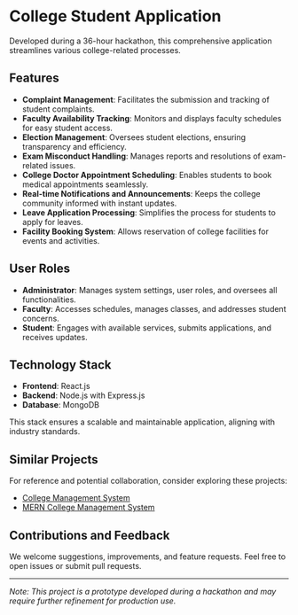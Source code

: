 # College Student Application

Developed during a 36-hour hackathon, this comprehensive application streamlines various college-related processes.

## Features

- **Complaint Management**: Facilitates the submission and tracking of student complaints.
- **Faculty Availability Tracking**: Monitors and displays faculty schedules for easy student access.
- **Election Management**: Oversees student elections, ensuring transparency and efficiency.
- **Exam Misconduct Handling**: Manages reports and resolutions of exam-related issues.
- **College Doctor Appointment Scheduling**: Enables students to book medical appointments seamlessly.
- **Real-time Notifications and Announcements**: Keeps the college community informed with instant updates.
- **Leave Application Processing**: Simplifies the process for students to apply for leaves.
- **Facility Booking System**: Allows reservation of college facilities for events and activities.

## User Roles

- **Administrator**: Manages system settings, user roles, and oversees all functionalities.
- **Faculty**: Accesses schedules, manages classes, and addresses student concerns.
- **Student**: Engages with available services, submits applications, and receives updates.

## Technology Stack

- **Frontend**: React.js
- **Backend**: Node.js with Express.js
- **Database**: MongoDB

This stack ensures a scalable and maintainable application, aligning with industry standards.

## Similar Projects

For reference and potential collaboration, consider exploring these projects:

- [College Management System](https://github.com/krish-7104/College-Management-System)
- [MERN College Management System](https://github.com/AbhigyannSingh/MERN-College-Management-System-main)

## Contributions and Feedback

We welcome suggestions, improvements, and feature requests. Feel free to open issues or submit pull requests.

---

*Note: This project is a prototype developed during a hackathon and may require further refinement for production use.*
